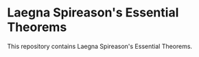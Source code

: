 # Laegna Spireason's Essential Theorems

This repository contains Laegna Spireason's Essential Theorems.